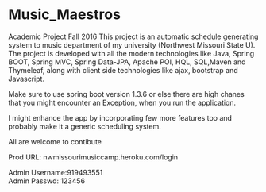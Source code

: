 # Music_Maestros
Academic Project Fall 2016
This project is an automatic schedule generating system to music department of my university (Northwest Missouri State U). 
The project is developed with all the modern technologies like Java, Spring BOOT, Spring MVC, Spring Data-JPA, Apache POI, HQL, 
SQL,Maven and Thymeleaf, along with client side technologies like ajax, bootstrap and Javascript.


Make sure to use spring boot version 1.3.6 or else there are high chanes that you might encounter an Exception, when you run the application.

I might enhance the app by incorporating few more features too and probably make it a generic scheduling system.

All are welcome to contibute

Prod URL:
nwmissourimusiccamp.heroku.com/login

Admin Username:919493551  
Admin Passwd: 123456


